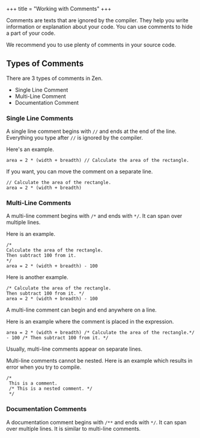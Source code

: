 +++
title = "Working with Comments"
+++

Comments are texts that are ignored by the compiler. They help you write
information or explanation about your code. You can use comments to hide a part
of your code.

We recommend you to use plenty of comments in your source code.

## Types of Comments

There are 3 types of comments in Zen.

 * Single Line Comment
 * Multi-Line Comment
 * Documentation Comment

### Single Line Comments

A single line comment begins with `//` and ends at the end of the line.
Everything you type after `//` is ignored by the compiler.

Here's an example.
```
area = 2 * (width + breadth) // Calculate the area of the rectangle.
```

If you want, you can move the comment on a separate line.
```
// Calculate the area of the rectangle.
area = 2 * (width + breadth)
```

### Multi-Line Comments

A multi-line comment begins with `/*` and ends with `*/`. It can span
over multiple lines.

Here is an example.
```
/*
Calculate the area of the rectangle.
Then subtract 100 from it.
*/
area = 2 * (width + breadth) - 100
```

Here is another example.
```
/* Calculate the area of the rectangle.
Then subtract 100 from it. */
area = 2 * (width + breadth) - 100
```

A multi-line comment can begin and end anywhere on a line.

Here is an example where the comment is placed in the expression.

```
area = 2 * (width + breadth) /* Calculate the area of the rectangle.*/ - 100 /* Then subtract 100 from it. */
```

Usually, multi-line comments appear on separate lines.

Multi-line comments cannot be nested. Here is an example which results in error
when you try to compile.

```
/*
 This is a comment.
 /* This is a nested comment. */
 */
```

### Documentation Comments

A documentation comment begins with `/**` and ends with `*/`. It can span
over multiple lines. It is similar to multi-line comments.